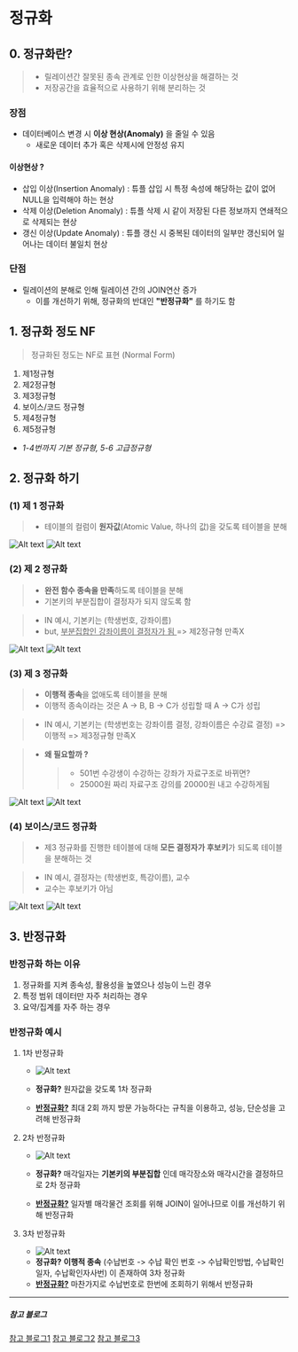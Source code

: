 # 정규화

## 0. 정규화란?

> - 릴레이션간 잘못된 종속 관계로 인한 이상현상을 해결하는 것
> - 저장공간을 효율적으로 사용하기 위해 분리하는 것

### 장점

- 데이터베이스 변경 시 **이상 현상(Anomaly)** 을 줄일 수 있음
  - 새로운 데이터 추가 혹은 삭제시에 안정성 유지

#### 이상현상 ?

- 삽입 이상(Insertion Anomaly) : 튜플 삽입 시 특정 속성에 해당하는 값이 없어 NULL을 입력해야 하는 현상
- 삭제 이상(Deletion Anomaly) : 튜플 삭제 시 같이 저장된 다른 정보까지 연쇄적으로 삭제되는 현상
- 갱신 이상(Update Anomaly) : 튜플 갱신 시 중복된 데이터의 일부만 갱신되어 일어나는 데이터 불일치 현상

### 단점

- 릴레이션의 분해로 인해 릴레이션 간의 JOIN연산 증가
  - 이를 개선하기 위해, 정규화의 반대인 **"반정규화"** 를 하기도 함

## 1. 정규화 정도 NF

> 정규화된 정도는 NF로 표현 (Normal Form)

1. 제1정규형
2. 제2정규형
3. 제3정규형
4. 보이스/코드 정규형
5. 제4정규형
6. 제5정규형

- _1-4번까지 기본 정규형, 5-6 고급정규형_

## 2. 정규화 하기

### (1) 제 1 정규화

> - 테이블의 컬럼이 **원자값**(Atomic Value, 하나의 값)을 갖도록 테이블을 분해

![Alt text](assets/db_atomic_before.png)
![Alt text](assets/db_atomic_after.png)

### (2) 제 2 정규화

> - **완전 함수 종속을 만족**하도록 테이블을 분해
> - 기본키의 부분집합이 결정자가 되지 않도록 함

> - IN 예시, 기본키는 (학생번호, 강좌이름)
> - but, <u> 부분집합인 강좌이름이 결정자가 됨 </u> => 제2정규형 만족X

![Alt text](assets/db_sub_before.png)
![Alt text](assets/db_sub_after.png)

### (3) 제 3 정규화

> - **이행적 종속**을 없애도록 테이블을 분해
> - 이행적 종속이라는 것은 A -> B, B -> C가 성립할 때 A -> C가 성립

> - IN 예시, 기본키는 (학생번호는 강좌이름 결정, 강좌이름은 수강료 결정) => 이행적 => 제3정규형 만족X

> - **왜 필요할까 ?**
>   > - 501번 수강생이 수강하는 강좌가 자료구조로 바뀌면?
>   > - 25000원 짜리 자료구조 강의를 20000원 내고 수강하게됨

![Alt text](assets/db_chain_before.png)
![Alt text](assets/db_chain_after.png)

### (4) 보이스/코드 정규화

> - 제3 정규화를 진행한 테이블에 대해 **모든 결정자가 후보키**가 되도록 테이블을 분해하는 것

> - IN 예시, 결정자는 (학생번호, 특강이름), 교수
> - 교수는 후보키가 아님

![Alt text](assets/db_rep4_before.png)
![Alt text](assets/db_rep4_after.png)

## 3. 반정규화

### 반정규화 하는 이유

1. 정규화를 지켜 종속성, 활용성을 높였으나 성능이 느린 경우
2. 특정 범위 데이터만 자주 처리하는 경우
3. 요약/집계를 자주 하는 경우

### 반정규화 예시

1. 1차 반정규화
   - ![Alt text](assets/db_de_1.png)

   - **정규화?** 원자값을 갖도록 1차 정규화
   - <u>**반정규화?**</u> 최대 2회 까지 방문 가능하다는 규칙을 이용하고, 성능, 단순성을 고려해 반정규화

2. 2차 반정규화
   - ![Alt text](assets/db_de_2.png)

   - **정규화?** 매각일자는 **기본키의 부분집합** 인데 매각장소와 매각시간을 결정하므로 2차 정규화
   - <u>**반정규화?**</u> 일자별 매각물건 조회를 위해 JOIN이 일어나므로 이를 개선하기 위해 반정규화

3. 3차 반정규화
   - ![Alt text](assets/db_de_3.png)
   - **정규화?** **이행적 종속** (수납번호 -> 수납 확인 번호 -> 수납확인방법, 수납확인일자, 수납확인자사번) 이 존재하여 3차 정규화
   - <u>**반정규화?**</u> 마찬가지로 수납번호로 한번에 조회하기 위해서 반정규화

---

##### 참고 블로그

[참고 블로그1](https://code-lab1.tistory.com/48)
[참고 블로그2](https://superohinsung.tistory.com/111)
[참고 블로그3](http://keiis.co.kr/study0/600.Utility/A100.DB/E010.ERwin/100.normalization.html)
